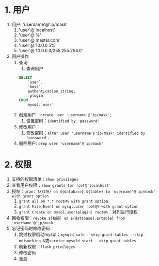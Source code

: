 # 1. 用户
1.  用户: 'username'@'ip/mask'
    1.  'user'@'localhost'
    2.  'user'@'%'
    3.  'user'@'master.com'
    4.  'user'@'10.0.0.5%'
    5.  'user'@'10.0.0.0/255.255.254.0'
2.  用户操作
    1.  查询
        1.  查询用户
        ```sql
        SELECT
            `user`,
            `host`,
            authentication_string,
            `plugin` 
        FROM
	        mysql.`user`
        ```
    2.  创建用户：`create user 'username'@'ip/mask';`
        1.  设置密码：`identified by 'password'`
    3.  修改用户
        1.  修改密码：`alter user 'username'@'ip/mask' identified by 'password';`
    4.  删除用户: `drop user 'username'@'ip/mask'`
# 2. 权限
1.  支持的权限清单：`show privileges`
2.  查看用户权限：`show grants for root@'localhost'`
3.  授权：`grant ${权限} on ${database}.${table} to 'username'@'ip/mask' with grant option`
    1.  `grant all on *.* root@% with grant option`
    2.  `grant File,Event on mysql.user root@% with grant option`
    3.  `grant Create on mysql.user(plugin) root@%`：对列进行授权
4.  回收权限：`revoke ${权限} on ${database}.${table} from 'username'@'ip/mask'`
5.  忘记密码时修改密码：
    1.  跳过权限启动mysql：`mysqld_safe --skip-grant-tables --skip-networking &`或`service mysqld start --skip-grant-tables`
    2.  刷新权限：`flush privileges`
    3.  修改密码
    4.  重启

